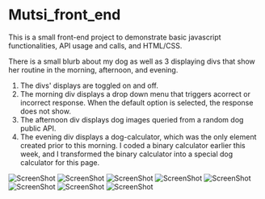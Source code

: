 # Mutsi_front_end

This is a small front-end project to demonstrate basic javascript functionalities, API usage and calls, and HTML/CSS.

There is a small blurb about my dog as well as 3 displaying divs that show her routine in the morning, afternoon, and evening.

1. The divs' displays are toggled on and off.
2. The morning div displays a drop down menu that triggers acorrect or incorrect response. When the default option is selected, the response does not show. 
3. The afternoon div displays dog images queried from a random dog public API. 
4. The evening div displays a dog-calculator, which was the only element created prior to this morning. I coded a binary calculator earlier this week, and I transformed the binary calculator into a special dog calculator for this page.


![ScreenShot](https://raw.github.com/jpearl8/Mutsi_front_end/master/screenshots/full.png)
![ScreenShot](https://raw.github.com/jpearl8/Mutsi_front_end/master/screenshots/normal.png)
![ScreenShot](https://raw.github.com/jpearl8/Mutsi_front_end/master/screenshots/chicken.png)
![ScreenShot](https://raw.github.com/jpearl8/Mutsi_front_end/master/screenshots/dog_food.png)
![ScreenShot](https://raw.github.com/jpearl8/Mutsi_front_end/master/screenshots/correct.png)
![ScreenShot](https://raw.github.com/jpearl8/Mutsi_front_end/master/screenshots/api.png)
![ScreenShot](https://raw.github.com/jpearl8/Mutsi_front_end/master/screenshots/api_2.png)
![ScreenShot](https://raw.github.com/jpearl8/Mutsi_front_end/master/screenshots/calculator.png)
